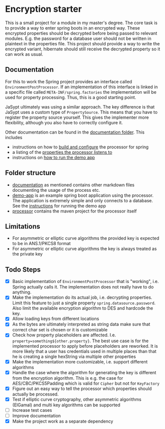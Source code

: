 # Encryption starter

This is a small project for a module in my master's degree.
The core task is to provide a way to enter spring boots in an encrypted way.
These encrypted properties should be decrypted before being passed to relevant modules.
E.g. the password for a database user should not be written in plaintext in the properties file.
This project should provide a way to write the encrypted variant, hibernate should still receive the decrypted property
so it can work as usual.

## Documentation

For this to work the Spring project provides an interface called `EnvironmentPostProcessor`.
If an implementation of this interface is linked in a specific file called `META-INF/spring.factories` the
implementation will be used for property processing.
Thus, this is a good starting point.

JaSypt ultimately was using a similar approach.
The key difference is that JaSypt uses a custom type of `PropertySource`.
This means that you have to register the property source yourself.
This gives the implementer more flexibility, although you also have to correctly configure it.

Other documentation can be found in the [documentation folder](documentation).
This includes

* instructions on how to [build and configure](documentation/getting_started.md) the processor for spring
* a listing of the [properties the processor listens to](documentation/configuration.md)
* instructions on [how to run the demo app](documentation/running_demo_app.md)

## Folder structure

* [documentation](documentation) as mentioned contains other markdown files documenting the usage of the process etc.
* [demo-app](demo-app) is an example spring boot application using the processor. The application is extremely simple
  and only connects to a database. See the [instructions](documentation/running_demo_app.md) for running the demo app
* [processor](processor) contains the maven project for the processor itself

## Limitations

* For asymmetric or elliptic curve algorithms the provided key is expected to be in ANS.1/PKCS8 format
* For asymmetric or elliptic curve algorithms the key is always treated as the private key

## Todo Steps

- [x] Basic implementation of `EnvironmentPostProcessor` that is "working", i.e. Spring actually calls it. The
  implementation does not really have to do anything.
- [x] Make the implementation do its actual job, i.e. decrypting properties. Limit this feature to just a single
  property `spring.datasource.password`. Also limit the available encryption algorithm to DES and hardcode the key.
- [x] Allow loading keys from different locations
- [x] As the bytes are ultimately interpreted as string data make sure that correct char set is chosen or it is
  customizable
- [x] Check how property placeholders are affected. I.e. `property=something${other.property}`. The best use case is for
  the implemented processor to apply before placeholders are reworked. It is more likely that a user has credentials
  used in multiple places than that he is creating a single hexString via multiple other properties
- [x] Make the implementation more customizable, i.e. support different algorithms
- [x] Handle the case where the algorithm for generating the key is different from the encryption algorithm. This is
  e.g. the case for AES/CBC/PKCS5Padding which is valid for `Cipher` but not for `KeyFactory`
- [x] Figure out an easy way to tell the processor which properties should actually be processed.
- [x] Test if elliptic curve cryptography, other asymmetric algorithms (ElGamal) and multi key algorithms can be
  supported
- [ ] Increase test cases
- [ ] Improve documentation
- [x] Make the project work as a separate dependency
